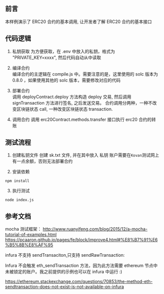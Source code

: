 ## 前言

本样例演示了 ERC20 合约的基本调用, 让开发者了解 ERC20 合约的基本接口

## 代码逻辑

1. 私钥获取
   为方便获取，在 .env 中放入的私钥，格式为 "PRIVATE_KEY=xxxx", 然后代码自动从中读取

2. 编译合约  
   编译合约的主逻辑在 compile.js 中。需要注意的是，这里使用的 solc 版本为 0.8.0 ，如果使用其他的 solc 版本，需要修改对应的代码

3. 部署合约  
   调用 deployContract.deploy 方法构造 deploy 交易, 然后调用 signTransaction 方法进行签名, 之后发送交易。
   合约调用分两种，一种不改变区块链状态 call, 一种改变区块链状态 transaction.

4. 调用合约
   调用 erc20Contract.methods.transfer 接口执行 erc20 合约的转账

## 测试流程

1. 创建私钥文件
创建 sk.txt 文件, 并在其中放入 私钥
账户需要在`Kovan`测试网上有一点余额，否则无法部署合约

2. 安装依赖

```
npm install
```

3. 执行测试

```
node index.js
```

## 参考文档

mocha 测试框架：
http://www.ruanyifeng.com/blog/2015/12/a-mocha-tutorial-of-examples.html
https://pcaaron.github.io/pages/fe/block/improve4.html#%E8%B7%91%E6%B5%8B%E8%AF%95

infura 不支持 sendTransaciton,只支持 sendRawTransaction:

Infura 不会触发 eth_sendTransaction 方法，因为此方法需要 ethereum 节点中未被锁定的账户。我之前提供的示例也可以在 infura 中运行 :)

https://ethereum.stackexchange.com/questions/70853/the-method-eth-sendtransaction-does-not-exist-is-not-available-on-infura
